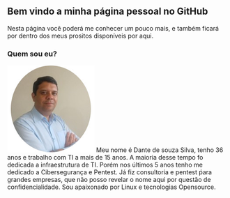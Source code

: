 ## Bem vindo a minha página pessoal no GitHub

Nesta página você poderá me conhecer um pouco mais, e também ficará por dentro dos meus prositos disponíveis por aqui. 

### Quem sou eu?

 

 ![Alt text](https://github.com/dantesilva/me/blob/master/foto1.jpeg) Meu nome é Dante de souza Silva, tenho 36 anos e trabalho com TI a mais de 15 anos. A maioria desse tempo fo dedicada a infraestrutura de TI. Porém nos últimos 5 anos tenho me dedicado a Cibersegurança e Pentest. Já fiz consultoria e pentest ṕara grandes  empresas, que não posso revelar o nome aqui por questão de confidencialidade. Sou apaixonado por Linux e tecnologias Opensource.

